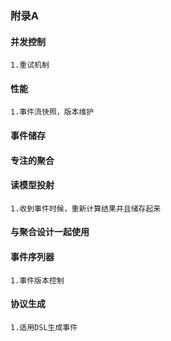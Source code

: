 ### 附录A

#### 并发控制

    1.重试机制

#### 性能

    1.事件流快照，版本维护

#### 事件储存

#### 专注的聚合

#### 读模型投射

    1.收到事件时候，重新计算结果并且储存起来

#### 与聚合设计一起使用

#### 事件序列器

    1.事件版本控制

#### 协议生成

    1.适用DSL生成事件